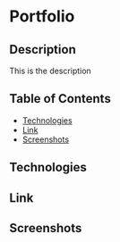 # Portfolio

## Description

This is the description

## Table of Contents

* [Technologies](#technologies)
* [Link](#link)
* [Screenshots](#screenshots)

## Technologies

## Link



## Screenshots
